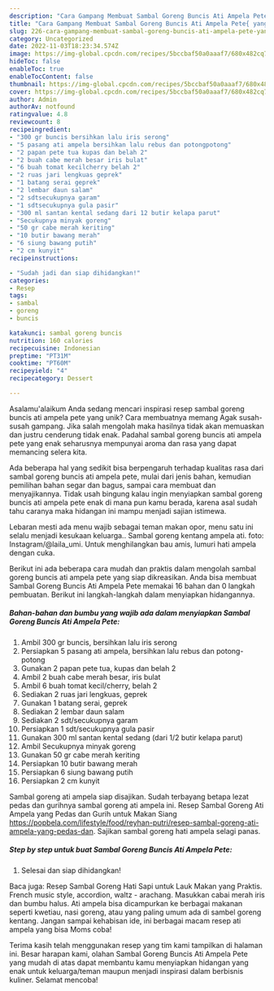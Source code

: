 ```yaml
---
description: "Cara Gampang Membuat Sambal Goreng Buncis Ati Ampela Pete{ yang Enak Banget"
title: "Cara Gampang Membuat Sambal Goreng Buncis Ati Ampela Pete{ yang Enak Banget"
slug: 226-cara-gampang-membuat-sambal-goreng-buncis-ati-ampela-pete-yang-enak-banget
category: Uncategorized
date: 2022-11-03T18:23:34.574Z
image: https://img-global.cpcdn.com/recipes/5bccbaf50a0aaaf7/680x482cq70/sambal-goreng-buncis-ati-ampela-pete-foto-resep-utama.jpg
hideToc: false
enableToc: true
enableTocContent: false
thumbnail: https://img-global.cpcdn.com/recipes/5bccbaf50a0aaaf7/680x482cq70/sambal-goreng-buncis-ati-ampela-pete-foto-resep-utama.jpg
cover: https://img-global.cpcdn.com/recipes/5bccbaf50a0aaaf7/680x482cq70/sambal-goreng-buncis-ati-ampela-pete-foto-resep-utama.jpg
author: Admin
authorAv: notfound
ratingvalue: 4.8
reviewcount: 8
recipeingredient:
- "300 gr buncis bersihkan lalu iris serong"
- "5 pasang ati ampela bersihkan lalu rebus dan potongpotong"
- "2 papan pete tua kupas dan belah 2"
- "2 buah cabe merah besar iris bulat"
- "6 buah tomat kecilcherry belah 2"
- "2 ruas jari lengkuas geprek"
- "1 batang serai geprek"
- "2 lembar daun salam"
- "2 sdtsecukupnya garam"
- "1 sdtsecukupnya gula pasir"
- "300 ml santan kental sedang dari 12 butir kelapa parut"
- "Secukupnya minyak goreng"
- "50 gr cabe merah keriting"
- "10 butir bawang merah"
- "6 siung bawang putih"
- "2 cm kunyit"
recipeinstructions:

- "Sudah jadi dan siap dihidangkan!"
categories:
- Resep
tags:
- sambal
- goreng
- buncis

katakunci: sambal goreng buncis 
nutrition: 160 calories
recipecuisine: Indonesian
preptime: "PT31M"
cooktime: "PT60M"
recipeyield: "4"
recipecategory: Dessert

---
```



Asalamu'alaikum Anda sedang mencari inspirasi resep sambal goreng buncis ati ampela pete yang unik? Cara membuatnya memang Agak susah-susah gampang. Jika salah mengolah maka hasilnya tidak akan memuaskan dan justru cenderung tidak enak. Padahal sambal goreng buncis ati ampela pete yang enak seharusnya mempunyai aroma dan rasa yang dapat memancing selera kita.


Ada beberapa hal yang sedikit bisa berpengaruh terhadap kualitas rasa dari sambal goreng buncis ati ampela pete, mulai dari jenis bahan, kemudian pemilihan bahan segar dan bagus, sampai cara membuat dan menyajikannya. Tidak usah bingung kalau ingin menyiapkan sambal goreng buncis ati ampela pete enak di mana pun kamu berada, karena asal sudah tahu caranya maka hidangan ini mampu menjadi sajian istimewa.

Lebaran mesti ada menu wajib sebagai teman makan opor, menu satu ini selalu menjadi kesukaan keluarga.. Sambal goreng kentang ampela ati. foto: Instagram/@laila_umi. Untuk menghilangkan bau amis, lumuri hati ampela dengan cuka.


Berikut ini ada beberapa cara mudah dan praktis dalam mengolah sambal goreng buncis ati ampela pete yang siap dikreasikan. Anda bisa membuat Sambal Goreng Buncis Ati Ampela Pete memakai 16 bahan dan 0 langkah pembuatan. Berikut ini langkah-langkah dalam menyiapkan hidangannya.

<!--inarticleads1-->

##### Bahan-bahan dan bumbu yang wajib ada dalam menyiapkan Sambal Goreng Buncis Ati Ampela Pete:

1. Ambil 300 gr buncis, bersihkan lalu iris serong
1. Persiapkan 5 pasang ati ampela, bersihkan lalu rebus dan potong-potong
1. Gunakan 2 papan pete tua, kupas dan belah 2
1. Ambil 2 buah cabe merah besar, iris bulat
1. Ambil 6 buah tomat kecil/cherry, belah 2
1. Sediakan 2 ruas jari lengkuas, geprek
1. Gunakan 1 batang serai, geprek
1. Sediakan 2 lembar daun salam
1. Sediakan 2 sdt/secukupnya garam
1. Persiapkan 1 sdt/secukupnya gula pasir
1. Gunakan 300 ml santan kental sedang (dari 1/2 butir kelapa parut)
1. Ambil Secukupnya minyak goreng
1. Gunakan 50 gr cabe merah keriting
1. Persiapkan 10 butir bawang merah
1. Persiapkan 6 siung bawang putih
1. Persiapkan 2 cm kunyit


Sambal goreng ati ampela siap disajikan. Sudah terbayang betapa lezat pedas dan gurihnya sambal goreng ati ampela ini. Resep Sambal Goreng Ati Ampela yang Pedas dan Gurih untuk Makan Siang https://popbela.com/lifestyle/food/reyhan-putri/resep-sambal-goreng-ati-ampela-yang-pedas-dan. Sajikan sambal goreng hati ampela selagi panas. 

<!--inarticleads2-->

##### Step by step untuk buat Sambal Goreng Buncis Ati Ampela Pete:


1. Selesai dan siap dihidangkan!

Baca juga: Resep Sambal Goreng Hati Sapi untuk Lauk Makan yang Praktis. French music style, accordion, waltz - arachang. Masukkan cabai merah iris dan bumbu halus. Ati ampela bisa dicampurkan ke berbagai makanan seperti kwetiau, nasi goreng, atau yang paling umum ada di sambel goreng kentang. Jangan sampai kehabisan ide, ini berbagai macam resep ati ampela yang bisa Moms coba! 

Terima kasih telah menggunakan resep yang tim kami tampilkan di halaman ini. Besar harapan kami, olahan Sambal Goreng Buncis Ati Ampela Pete yang mudah di atas dapat membantu kamu menyiapkan hidangan yang enak untuk keluarga/teman maupun menjadi inspirasi dalam berbisnis kuliner. Selamat mencoba!
